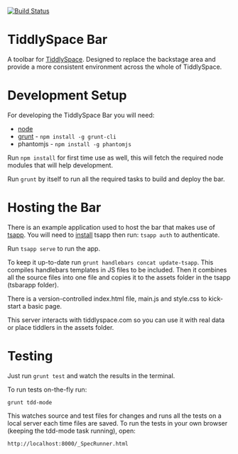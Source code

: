 [![Build Status](https://travis-ci.org/TiddlySpace/tsbar.png)](https://travis-ci.org/TiddlySpace/tsbar)

TiddlySpace Bar
===============

A toolbar for [TiddlySpace](http://tiddlyspace.com).
Designed to replace the backstage area and provide a more consistent environment across the whole of TiddlySpace.

Development Setup
=================

For developing the TiddlySpace Bar you will need:

* [node](nodejs.org)
* [grunt](http://gruntjs.com/) - `npm install -g grunt-cli`
* phantomjs  - `npm install -g phantomjs`

Run `npm install` for first time use as well, this will fetch the required node modules that will help development.

Run `grunt` by itself to run all the required tasks to build and deploy the bar.

Hosting the Bar
===============

There is an example application used to host the bar that makes use of [tsapp](https://github.com/cdent/tsapp).
You will need to [install](https://github.com/cdent/tsapp#install) tsapp then run: `tsapp auth` to authenticate.

Run `tsapp serve` to run the app.

To keep it up-to-date run `grunt handlebars concat update-tsapp`.
This compiles handlebars templates in JS files to be included.
Then it combines all the source files into one file and copies it to the assets folder in the tsapp (tsbarapp folder).

There is a version-controlled index.html file, main.js and style.css to kick-start a basic page.

This server interacts with tiddlyspace.com so you can use it with real data or place tiddlers in the assets folder.

Testing
=======

Just run `grunt test` and watch the results in the terminal.

To run tests on-the-fly run:

    grunt tdd-mode

This watches source and test files for changes and runs all the tests
on a local server each time files are saved.  To run the tests in your own browser (keeping the tdd-mode task running),
open:

    http://localhost:8000/_SpecRunner.html